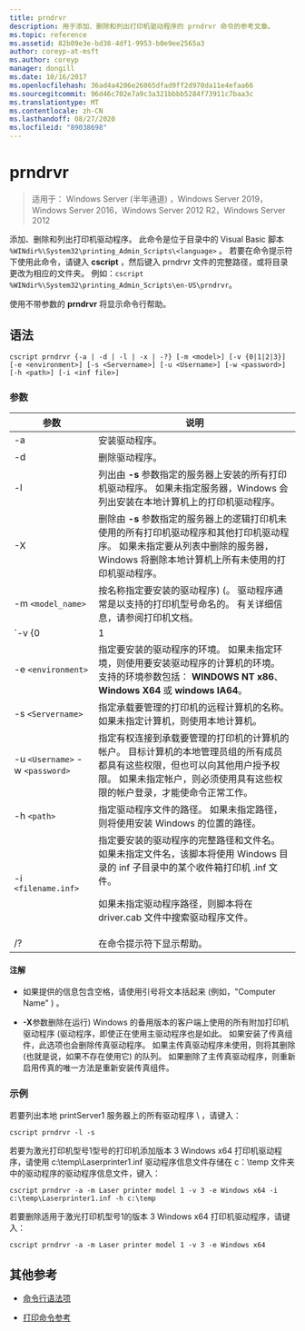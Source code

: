 ```yaml
---
title: prndrvr
description: 用于添加、删除和列出打印机驱动程序的 prndrvr 命令的参考文章。
ms.topic: reference
ms.assetid: 82b09e3e-bd38-4df1-9953-b0e9ee2565a3
author: coreyp-at-msft
ms.author: coreyp
manager: dongill
ms.date: 10/16/2017
ms.openlocfilehash: 36ad4a4206e26065dfad9ff2d970da11e4efaa66
ms.sourcegitcommit: 96d46c702e7a9c3a321bbbb5284f73911c7baa3c
ms.translationtype: MT
ms.contentlocale: zh-CN
ms.lasthandoff: 08/27/2020
ms.locfileid: "89038698"
---
```

# <a name="prndrvr"></a>prndrvr

> 适用于： Windows Server (半年通道) ，Windows Server 2019，Windows Server 2016，Windows Server 2012 R2，Windows Server 2012

添加、删除和列出打印机驱动程序。 此命令是位于目录中的 Visual Basic 脚本 `%WINdir%\System32\printing_Admin_Scripts\<language>` 。 若要在命令提示符下使用此命令，请键入 **cscript** ，然后键入 prndrvr 文件的完整路径，或将目录更改为相应的文件夹。 例如：`cscript %WINdir%\System32\printing_Admin_Scripts\en-US\prndrvr`。

使用不带参数的 **prndrvr** 将显示命令行帮助。

## <a name="syntax"></a>语法

```
cscript prndrvr {-a | -d | -l | -x | -?} [-m <model>] [-v {0|1|2|3}] [-e <environment>] [-s <Servername>] [-u <Username>] [-w <password>] [-h <path>] [-i <inf file>]
```

### <a name="parameters"></a>参数

| 参数 | 说明 |
|--|--|
| -a | 安装驱动程序。 |
| -d | 删除驱动程序。 |
| -l | 列出由 **-s** 参数指定的服务器上安装的所有打印机驱动程序。 如果未指定服务器，Windows 会列出安装在本地计算机上的打印机驱动程序。 |
| -X | 删除由 **-s** 参数指定的服务器上的逻辑打印机未使用的所有打印机驱动程序和其他打印机驱动程序。 如果未指定要从列表中删除的服务器，Windows 将删除本地计算机上所有未使用的打印机驱动程序。 |
| -m `<model_name>` | 按名称指定要安装的驱动程序)  (。 驱动程序通常是以支持的打印机型号命名的。 有关详细信息，请参阅打印机文档。 |
| `-v {0|1|2|3}` | 指定要安装的驱动程序的版本。 有关适用于哪个环境的版本的信息，请参阅 **-e**参数的描述。 如果未指定版本，则会安装适用于在其上安装驱动程序的计算机上运行的 Windows 版本的驱动程序版本。 |
| -e `<environment>` | 指定要安装的驱动程序的环境。 如果未指定环境，则使用要安装驱动程序的计算机的环境。 支持的环境参数包括： **WINDOWS NT x86**、 **Windows X64** 或 **windows IA64**。 |
| -s `<Servername>` | 指定承载要管理的打印机的远程计算机的名称。 如果未指定计算机，则使用本地计算机。 |
| -u `<Username>` -w `<password>` | 指定有权连接到承载要管理的打印机的计算机的帐户。 目标计算机的本地管理员组的所有成员都具有这些权限，但也可以向其他用户授予权限。 如果未指定帐户，则必须使用具有这些权限的帐户登录，才能使命令正常工作。 |
| -h `<path>` | 指定驱动程序文件的路径。 如果未指定路径，则将使用安装 Windows 的位置的路径。 |
| -i `<filename.inf>` | 指定要安装的驱动程序的完整路径和文件名。 如果未指定文件名，该脚本将使用 Windows 目录的 inf 子目录中的某个收件箱打印机 .inf 文件。<p>如果未指定驱动程序路径，则脚本将在 driver.cab 文件中搜索驱动程序文件。 |
| /? | 在命令提示符下显示帮助。 |

#### <a name="remarks"></a>注解

- 如果提供的信息包含空格，请使用引号将文本括起来 (例如，"Computer Name" ) 。

- **-X**参数删除在运行) Windows 的备用版本的客户端上使用的所有附加打印机驱动程序 (驱动程序，即使正在使用主驱动程序也是如此。 如果安装了传真组件，此选项也会删除传真驱动程序。 如果主传真驱动程序未使用，则将其删除 (也就是说，如果不存在使用它) 的队列。 如果删除了主传真驱动程序，则重新启用传真的唯一方法是重新安装传真组件。

### <a name="examples"></a>示例

若要列出本地 printServer1 服务器上的所有驱动程序 \\ ，请键入：

```
cscript prndrvr -l -s
```

若要为激光打印机型号1型号的打印机添加版本 3 Windows x64 打印机驱动程序，请使用 c:\temp\Laserprinter1.inf 驱动程序信息文件存储在 c：\temp 文件夹中的驱动程序的驱动程序信息文件，键入：

```
cscript prndrvr -a -m Laser printer model 1 -v 3 -e Windows x64 -i c:\temp\Laserprinter1.inf -h c:\temp
```

若要删除适用于激光打印机型号1的版本 3 Windows x64 打印机驱动程序，请键入：

```
cscript prndrvr -a -m Laser printer model 1 -v 3 -e Windows x64
```

## <a name="additional-references"></a>其他参考

- [命令行语法项](command-line-syntax-key.md)

- [打印命令参考](print-command-reference.md)

